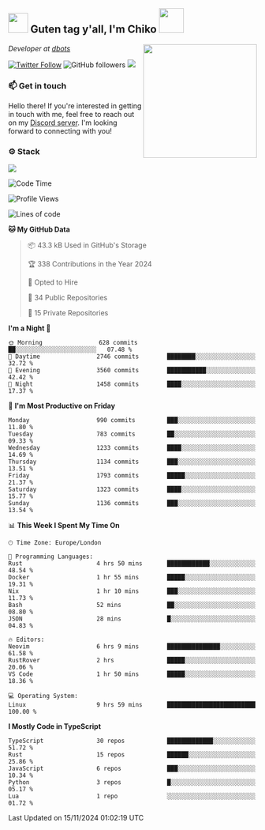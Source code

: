 <h2><img src="https://cdn.discordapp.com/emojis/1100181376730402906.gif?quality=lossless" width="40"> Guten tag y'all, I'm Chiko <img src="https://a.ppy.sh/15907233" width="50"></h2>
<a href="https://cataas.com"><img align='right' src="https://cataas.com/cat" width="230"></a>
<p><em>Developer at <a href="https://github.com/dbotsfun">dbots</a></em></p>

[![Twitter Follow](https://img.shields.io/twitter/follow/chikoxq?label=Follow)](https://twitter.com/intent/follow?screen_name=chikoxq)
![GitHub followers](https://img.shields.io/github/followers/chikof?label=Follow&style=social)
![](https://komarev.com/ghpvc/?username=chikof&color=blue)

### 📫 Get in touch
Hello there! If you're interested in getting in touch with me, feel free to reach out on my [Discord server](https://discord.gg/sejc7TnX6N). I'm looking forward to connecting with you!

### ⚙️ Stack
[![](https://skillicons.dev/icons?i=git,kubernetes,docker,js,ts,cloudflare,css,deno,express,graphql,html,mongodb,nestjs,py,react,apollo,bash,java,lua,nextjs,netlify,nodejs,ps,powershell,rust,neovim,tauri,sentry,postgres,tailwind,prisma,actix,workers)](https://skillicons.dev)

<!--START_SECTION:waka-->
![Code Time](http://img.shields.io/badge/Code%20Time-1%2C939%20hrs%2014%20mins-blue)

![Profile Views](http://img.shields.io/badge/Profile%20Views-4-blue)

![Lines of code](https://img.shields.io/badge/From%20Hello%20World%20I%27ve%20Written-6.7%20million%20lines%20of%20code-blue)

**🐱 My GitHub Data** 

> 📦 43.3 kB Used in GitHub's Storage 
 > 
> 🏆 338 Contributions in the Year 2024
 > 
> 💼 Opted to Hire
 > 
> 📜 34 Public Repositories 
 > 
> 🔑 15 Private Repositories 
 > 
**I'm a Night 🦉** 

```text
🌞 Morning                628 commits         ██░░░░░░░░░░░░░░░░░░░░░░░   07.48 % 
🌆 Daytime                2746 commits        ████████░░░░░░░░░░░░░░░░░   32.72 % 
🌃 Evening                3560 commits        ███████████░░░░░░░░░░░░░░   42.42 % 
🌙 Night                  1458 commits        ████░░░░░░░░░░░░░░░░░░░░░   17.37 % 
```
📅 **I'm Most Productive on Friday** 

```text
Monday                   990 commits         ███░░░░░░░░░░░░░░░░░░░░░░   11.80 % 
Tuesday                  783 commits         ██░░░░░░░░░░░░░░░░░░░░░░░   09.33 % 
Wednesday                1233 commits        ████░░░░░░░░░░░░░░░░░░░░░   14.69 % 
Thursday                 1134 commits        ███░░░░░░░░░░░░░░░░░░░░░░   13.51 % 
Friday                   1793 commits        █████░░░░░░░░░░░░░░░░░░░░   21.37 % 
Saturday                 1323 commits        ████░░░░░░░░░░░░░░░░░░░░░   15.77 % 
Sunday                   1136 commits        ███░░░░░░░░░░░░░░░░░░░░░░   13.54 % 
```


📊 **This Week I Spent My Time On** 

```text
🕑︎ Time Zone: Europe/London

💬 Programming Languages: 
Rust                     4 hrs 50 mins       ████████████░░░░░░░░░░░░░   48.54 % 
Docker                   1 hr 55 mins        █████░░░░░░░░░░░░░░░░░░░░   19.31 % 
Nix                      1 hr 10 mins        ███░░░░░░░░░░░░░░░░░░░░░░   11.73 % 
Bash                     52 mins             ██░░░░░░░░░░░░░░░░░░░░░░░   08.80 % 
JSON                     28 mins             █░░░░░░░░░░░░░░░░░░░░░░░░   04.83 % 

🔥 Editors: 
Neovim                   6 hrs 9 mins        ███████████████░░░░░░░░░░   61.58 % 
RustRover                2 hrs               █████░░░░░░░░░░░░░░░░░░░░   20.06 % 
VS Code                  1 hr 50 mins        █████░░░░░░░░░░░░░░░░░░░░   18.36 % 

💻 Operating System: 
Linux                    9 hrs 59 mins       █████████████████████████   100.00 % 
```

**I Mostly Code in TypeScript** 

```text
TypeScript               30 repos            █████████████░░░░░░░░░░░░   51.72 % 
Rust                     15 repos            ██████░░░░░░░░░░░░░░░░░░░   25.86 % 
JavaScript               6 repos             ███░░░░░░░░░░░░░░░░░░░░░░   10.34 % 
Python                   3 repos             █░░░░░░░░░░░░░░░░░░░░░░░░   05.17 % 
Lua                      1 repo              ░░░░░░░░░░░░░░░░░░░░░░░░░   01.72 % 
```




 Last Updated on 15/11/2024 01:02:19 UTC
<!--END_SECTION:waka-->


<!--
<p align="center">
     <a href="https://discord.gg/HhybNhchcC"><img src="https://invidget.switchblade.xyz/sejc7TnX6N" align="center" ><a>
</p> 
-->
